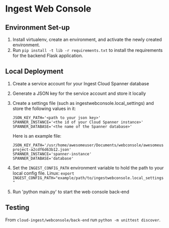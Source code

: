 # Ingest Web Console

## Environment Set-up
1. Install virtualenv, create an environment, and activate the newly created environment.
2. Run `pip install -t lib -r requirements.txt` to install the requirements for the backend Flask application.

## Local Deployment
1. Create a service account for your Ingest Cloud Spanner database
2. Generate a JSON key for the service account and store it locally
3. Create a settings file (such as ingestwebconsole.local_settings) and
   store the following values in it:
   ```
   JSON_KEY_PATH='<path to your json key>'
   SPANNER_INSTANCE='<the id of your Cloud Spanner instance>'
   SPANNER_DATABASE='<the name of the Spanner database>'
   ```

   Here is an example file:
   ```
   JSON_KEY_PATH='/usr/home/awesomeuser/Documents/webconsole/awesomeuser-project-a2cdf6d63b12.json'
   SPANNER_INSTANCE='spanner-instance'
   SPANNER_DATABASE='database'
   ```
4. Set the `INGEST_CONFIG_PATH` environment variable to hold the path to
   your local config file.
Linux: `export INGEST_CONFIG_PATH="example/path/to/ingestwebconsole.local_settings"`
5. Run 'python main.py' to start the web console back-end

## Testing
From `cloud-ingest/webconsole/back-end` run `python -m unittest discover`.
